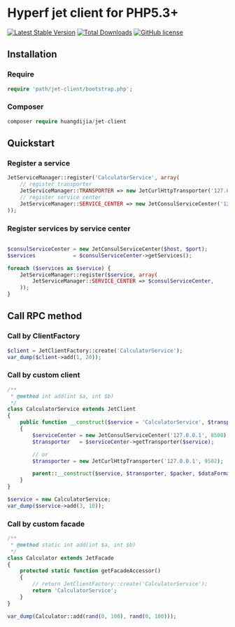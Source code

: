 # Hyperf jet client for PHP5.3+

[![Latest Stable Version](https://poser.pugx.org/huangdijia/jet-client/version.png)](https://packagist.org/packages/huangdijia/jet-client)
[![Total Downloads](https://poser.pugx.org/huangdijia/jet-client/d/total.png)](https://packagist.org/packages/huangdijia/jet-client)
[![GitHub license](https://img.shields.io/github/license/huangdijia/jet-client)](https://github.com/huangdijia/jet-client)

## Installation

### Require

~~~php
require 'path/jet-client/bootstrap.php';
~~~

### Composer

~~~php
composer require huangdijia/jet-client
~~~

## Quickstart

### Register a service

~~~php
JetServiceManager::register('CalculatorService', array(
    // register transporter
    JetServiceManager::TRANSPORTER => new JetCurlHttpTransporter('127.0.0.1', 9502),
    // register service center
    JetServiceManager::SERVICE_CENTER => new JetConsulServiceCenter('127.0.0.1', 8500),
));
~~~

### Register services by service center

~~~php

$consulServiceCenter = new JetConsulServiceCenter($host, $port);
$services            = $consulServiceCenter->getServices();

foreach ($services as $service) {
    JetServiceManager::register($service, array(
        JetServiceManager::SERVICE_CENTER => $consulServiceCenter,
    ));
}
~~~

## Call RPC method

### Call by ClientFactory

~~~php
$client = JetClientFactory::create('CalculatorService');
var_dump($client->add(1, 20));
~~~

### Call by custom client

~~~php
/**
 * @method int add(int $a, int $b)
 */
class CalculatorService extends JetClient
{
    public function __construct($service = 'CalculatorService', $transporter = null, $packer = null, $dataFormatter = null, $pathGenerator = null)
    {
        $serviceCenter = new JetConsulServiceCenter('127.0.0.1', 8500);
        $transporter   = $serviceCenter->getTransporter($service);

        // or
        $transporter = new JetCurlHttpTransporter('127.0.0.1', 9502);

        parent::__construct($service, $transporter, $packer, $dataFormatter, $pathGenerator);
    }
}

$service = new CalculatorService;
var_dump($service->add(3, 10));
~~~

### Call by custom facade

~~~php
/**
 * @method static int add(int $a, int $b)
 */
class Calculator extends JetFacade
{
    protected static function getFacadeAccessor()
    {
        // return JetClientFactory::create('CalculatorService');
        return 'CalculatorService';
    }
}

var_dump(Calculator::add(rand(0, 100), rand(0, 100)));
~~~
